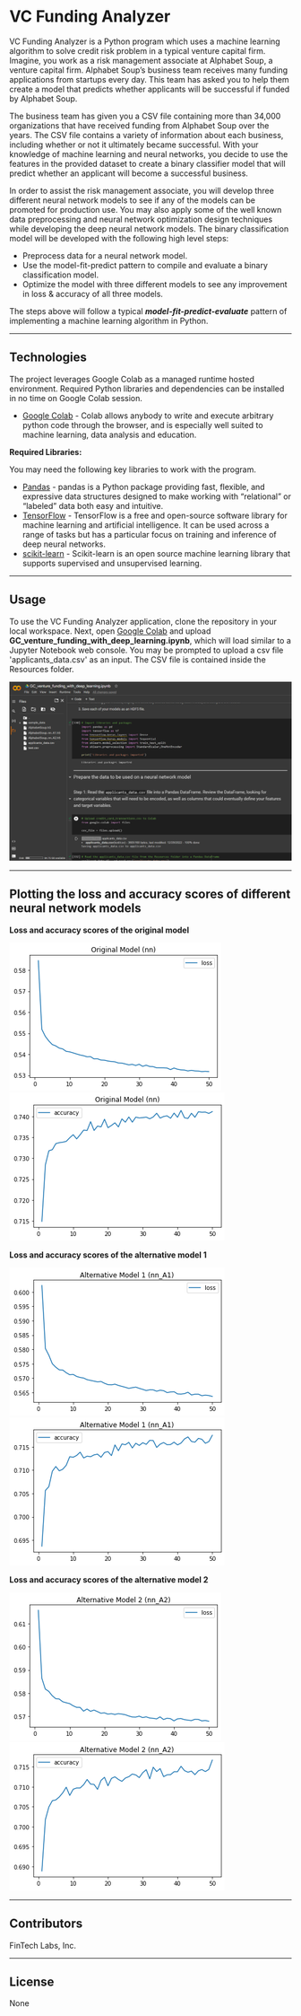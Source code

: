 # VC Funding Analyzer

VC Funding Analyzer is a Python program which uses a machine learning algorithm to solve credit risk problem in a typical venture capital firm. Imagine, you work as a risk management associate at Alphabet Soup, a venture capital firm. Alphabet Soup’s business team receives many funding applications from startups every day. This team has asked you to help them create a model that predicts whether applicants will be successful if funded by Alphabet Soup.

The business team has given you a CSV file containing more than 34,000 organizations that have received funding from Alphabet Soup over the years. The CSV file contains a variety of information about each business, including whether or not it ultimately became successful. With your knowledge of machine learning and neural networks, you decide to use the features in the provided dataset to create a binary classifier model that will predict whether an applicant will become a successful business.

In order to assist the risk management associate, you will develop three different neural network models to see if any of the models can be promoted for production use. You may also apply some of the well known data preprocessing and neural network optimization design techniques while developing the deep neural network models. The binary classification model will be developed with the following high level steps:

* Preprocess data for a neural network model.
* Use the model-fit-predict pattern to compile and evaluate a binary classification model.
* Optimize the model with three different models to see any improvement in loss & accuracy of all three models.

The steps above will follow a typical ***model-fit-predict-evaluate*** pattern of implementing a machine learning algorithm in Python.

---

## Technologies

The project leverages Google Colab as a managed runtime hosted environment. Required Python libraries and dependencies can be installed in no time on Google Colab session.
* [Google Colab](https://colab.research.google.com/) - Colab allows anybody to write and execute arbitrary python code through the browser, and is especially well suited to machine learning, data analysis and education.

**Required Libraries:**

You may need the following key libraries to work with the program.

- [Pandas](https://pandas.pydata.org/docs/reference/index.html) - pandas is a Python package providing fast, flexible, and expressive data structures designed to make working with “relational” or “labeled” data both easy and intuitive.
- [TensorFlow](https://www.tensorflow.org/learn) - TensorFlow is a free and open-source software library for machine learning and artificial intelligence. It can be used across a range of tasks but has a particular focus on training and inference of deep neural networks.
- [scikit-learn](https://scikit-learn.org/stable/getting_started.html/) - Scikit-learn is an open source machine learning library that supports supervised and unsupervised learning.

---

## Usage

To use the VC Funding Analyzer application, clone the repository in your local workspace. Next, open [Google Colab](https://colab.research.google.com/) and upload **GC_venture_funding_with_deep_learning.ipynb**, which will load similar to a Jupyter Notebook web console. You may be prompted to upload a csv file 'applicants_data.csv' as an input. The CSV file is contained inside the Resources folder.

![Google Colab](Images/app_usage.png)

---

## Plotting the loss and accuracy scores of different neural network models


**Loss and accuracy scores of the original model**


![Loss scores](Images/ml.png "Original Model: loss scores") ![Accuracy scores](Images/ma.png "Original Model: accuracy scores")

**Loss and accuracy scores of the alternative model 1**

![Loss scores](Images/ml1.png "Alternative Model 1: loss scores") ![Accuracy scores](Images/ma1.png "Alternative Model 1: accuracy scores")

**Loss and accuracy scores of the alternative model 2**

![Loss scores](Images/ml2.png "Alternative Model 2: loss scores") ![Accuracy scores](Images/ma2.png "Alternative Model 2: accuracy scores")

---

## Contributors

FinTech Labs, Inc.

---

## License

None